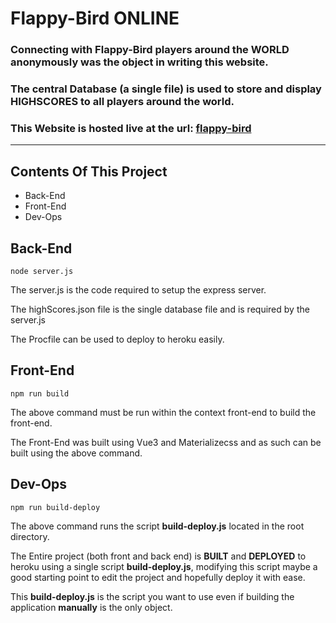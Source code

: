 # Flappy-Bird ONLINE

### Connecting with Flappy-Bird players around the **WORLD** anonymously was the object in writing this website.

### The central **Database** (a single file) is used to store and display **HIGHSCORES** to all players around the world.

### This Website is hosted live at the url: [flappy-bird](https://bird-flap-game.herokuapp.com/)

---

## Contents Of This Project

- Back-End
- Front-End
- Dev-Ops

## Back-End

    node server.js

The server.js is the code required to setup the express server.

The highScores.json file is the single database file and is required by the server.js

The Procfile can be used to deploy to heroku easily.

## Front-End

    npm run build

The above command must be run within the context front-end to build the front-end.

The Front-End was built using Vue3 and Materializecss and as such can be built using the above command.

## Dev-Ops

    npm run build-deploy

The above command runs the script **build-deploy.js** located in the root directory.

The Entire project (both front and back end) is **BUILT** and **DEPLOYED** to heroku using a single script **build-deploy.js**, modifying this script maybe a good starting point to edit the project and hopefully deploy it with ease.

This **build-deploy.js** is the script you want to use even if building the application **manually** is the only object.
